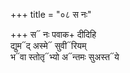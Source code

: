 +++
title = "०८ स नः"

+++
स᳓ नः पवाक+ दीदिहि  
द्युम᳓द् अस्मे᳓ सुवी᳓रियम्  
भ᳓वा स्तोतृ᳓भ्यो अ᳓न्तमः सुअस्त᳓ये